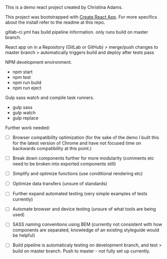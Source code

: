 This is a demo react project created by Christina Adams.

This project was bootstrapped with [Create React App](https://github.com/facebookincubator/create-react-app). For more specifics about the install refer to the readme at this repo.

gitlab-ci.yml has build pipeline information. only runs build on master branch. 

React app on in a Repository (GitLab or GitHub) > merge/push changes to master branch > automatically triggers build and deploy after tests pass

NPM development environment.
- npm start
- npm test
- npm run build
- npm run eject

Gulp sass watch and compile task runners.
- gulp sass
- gulp watch
- gulp replace



Further work needed:
- [ ] Browser compatibility optimization (for the sake of the demo I built this for the latest version of Chrome and have not focused time on backwards compatibility at this point.)
- [ ] Break down components further for more modularity (comments etc need to be broken into exported components still)
- [ ] Simplify and optimize functions (use conditional rendering etc)
- [ ] Optimize data transfers (unsure of standards)
- [ ] Further expand automated testing (very simple examples of tests currently)
- [ ] Automate browser and device testing (unsure of what tools are being used)
- [ ] SASS naming conventions using BEM (currently not consistent with how components are separated, knowledge of an existing styleguide would be helpful)
- [ ] Build pipeline is automaticaly testing on development branch, and test > build on master branch. Push to master - not fully set up currently.




